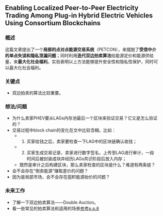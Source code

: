 ## Enabling Localized Peer-to-Peer Electricity Trading Among Plug-in Hybrid Electric Vehicles Using Consortium Blockchains


### 概述

这篇文章提出了一个**局部的点对点能源交易系统**（PETCON），来摆脱了**受信中介的单点失误和隐私泄漏问题**；同时利用**迭代双边拍卖算法**给能源定价和能源供给量，来**最大化社会福利**。实验表明以上方法能够提升安全性和隐私性保护，同时可以最大化社会福利。


### 关键点

- 双边拍卖的算法比较重要。


### 想法/问题

- 为什么卖家PHEV要从LAGs内存池最后一个区块来验证交易？它又是怎么验证的？
- 交易过程中block chain的变化在文中比较含糊。比如：
  - 1. 买家给钱之后，卖家要检查一下LAG中的区块链确认收钱；
  - 2. 买家生成交易记录，卖家进行数字签名，上传至LAG进行审计，一段时间后被封装成块并经历LAGs共识阶段后放入内存；
  - 既然是审计之后构建区块，那么卖家检查的区块是什么？难道有两条链？
- 会不会存在“倒卖能源”赚取差价的问题？
- 因为是局部市场，会不会存在囤积能源抬价的问题？


### 未来工作

- 了解一下双边拍卖算法——Double Auction。
- 看一些常见的拍卖算法和适用的场景[参考p.p.8](https://ieeexplore.ieee.org/abstract/document/7496795/)
  
   






